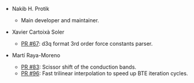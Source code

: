 - Nakib H. Protik
  - Main developer and maintainer.

- Xavier Cartoixà Soler
  - [PR #67](https://github.com/nakib/elphbolt/pull/67): d3q format 3rd order force constants parser.

- Martí Raya-Moreno
  - [PR #83](https://github.com/nakib/elphbolt/pull/83): Scissor shift of the conduction bands.
  - [PR #96](https://github.com/nakib/elphbolt/pull/96): Fast trilinear interpolation to speed up BTE iteration cycles. 
